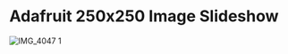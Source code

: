 # Adafruit 250x250 Image Slideshow
![IMG_4047 1](https://github.com/noryev/adafruit-bmp-image/assets/30084404/a582f258-2fee-421d-993f-738c8c37b323)
